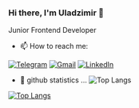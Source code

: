 ### Hi there, I'm Uladzimir 👋
Junior Frontend Developer

- 📫 How to reach me:

[![Telegram](https://img.shields.io/badge/Telegram-2CA5E0?style=for-the-badge&logo=telegram&logoColor=white)](https://t.me/peennguin)
[![Gmail](https://img.shields.io/badge/Gmail-D14836?style=for-the-badge&logo=gmail&logoColor=white)](mailto:hrydzin@gmail.com)
[![LinkedIn](https://img.shields.io/badge/linkedin-%230077B5.svg?style=for-the-badge&logo=linkedin&logoColor=white)](https://www.linkedin.com/in/uładź-hrydzin-49901890/)

- 🌱 github statistics ...
![Top Langs](https://github-readme-stats.vercel.app/api/top-langs/?username=uladek&langs_count=8)

[![Top Langs](https://github-readme-stats.vercel.app/api/top-langs/?username=uladek)](https://github.com/uladek/github-readme-stats)




<!--
**uladek/uladek** is a ✨ _special_ ✨ repository because its `README.md` (this file) appears on your GitHub profile.

Here are some ideas to get you started:

- 🔭 I’m currently working on ...
- 🌱 I’m currently learning ...
- 👯 I’m looking to collaborate on ...
- 🤔 I’m looking for help with ...
- 💬 Ask me about ...
- 📫 How to reach me: ...
- 😄 Pronouns: ...
- ⚡ Fun fact: ...
-->
